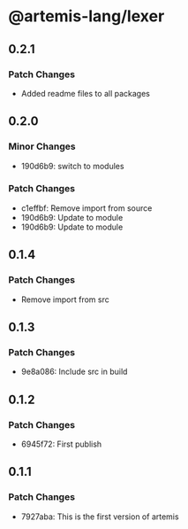 # @artemis-lang/lexer

## 0.2.1

### Patch Changes

- Added readme files to all packages

## 0.2.0

### Minor Changes

- 190d6b9: switch to modules

### Patch Changes

- c1effbf: Remove import from source
- 190d6b9: Update to module
- 190d6b9: Update to module

## 0.1.4

### Patch Changes

- Remove import from src

## 0.1.3

### Patch Changes

- 9e8a086: Include src in build

## 0.1.2

### Patch Changes

- 6945f72: First publish

## 0.1.1

### Patch Changes

- 7927aba: This is the first version of artemis
